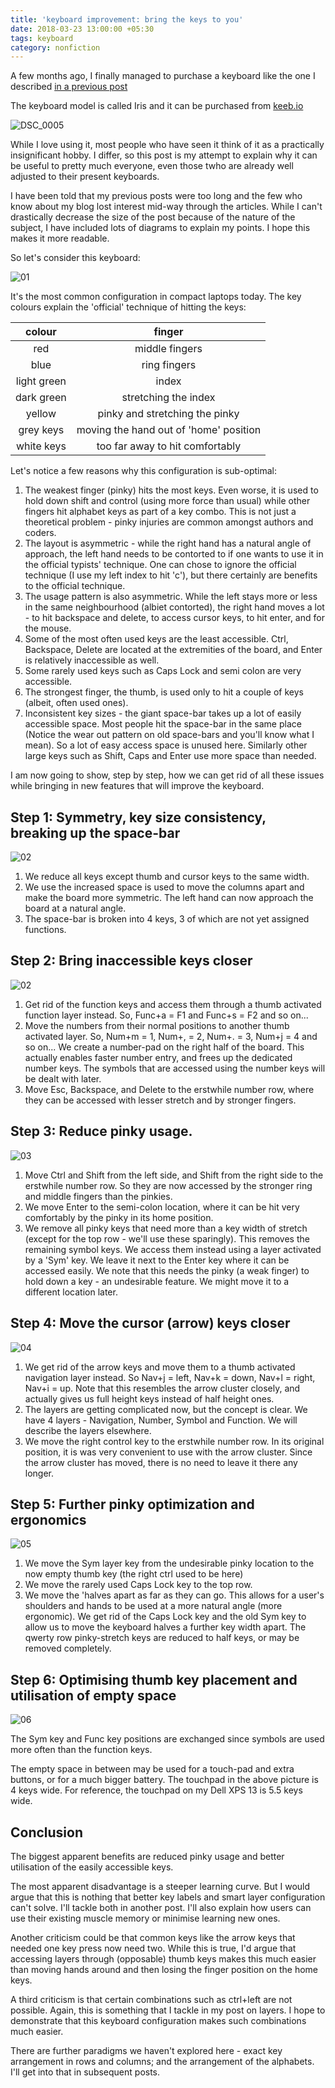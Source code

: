 ```yaml
---
title: 'keyboard improvement: bring the keys to you'
date: 2018-03-23 13:00:00 +05:30
tags: keyboard
category: nonfiction
---
```


A few months ago, I finally managed to purchase a keyboard like the one I described [in a previous post](/posts/keyb-hw)

The keyboard model is called Iris and it can be purchased from [keeb.io](https://keeb.io/collections/frontpage/products/iris-keyboard-split-ergonomic-keyboard?variant=7431310573598)

![DSC_0005](/assets/img/keyb-impr/dsc_0005.jpg)

While I love using it, most people who have seen it think of it as a practically insignificant hobby. I differ, so this post is my attempt to explain why it can be useful to pretty much everyone, even those twho are already well adjusted to their present keyboards.

I have been told that my previous posts were too long and the few who know about my blog lost interest mid-way through the articles. While I can't drastically decrease the size of the post because of the nature of the subject, I have included lots of diagrams to explain my points. I hope this makes it more readable.

So let's consider this keyboard:

![01](/assets/img/keyb-impr/011.jpg)

It's the most common configuration in compact laptops today. The key colours explain the 'official' technique of hitting the keys:

| colour | finger |   
| :-: | :-: | 
| red |  middle fingers |
| blue |  ring fingers |
| light green | index |
| dark green | stretching the index |
| yellow | pinky and stretching the pinky |
| grey keys | moving the hand out of 'home' position |
| white keys | too far away to hit comfortably | 

Let's notice a few reasons why this configuration is sub-optimal:

1.  The weakest finger (pinky) hits the most keys. Even worse, it is used to hold down shift and control (using more force than usual) while other fingers hit alphabet keys as part of a key combo. This is not just a theoretical problem - pinky injuries are common amongst authors and coders.
2.  The layout is asymmetric - while the right hand has a natural angle of approach, the left hand needs to be contorted to if one wants to use it in the official typists' technique. One can chose to ignore the official technique (I use my left index to hit 'c'), but there certainly are benefits to the official technique.
3.  The usage pattern is also asymmetric. While the left stays more or less in the same neighbourhood (albiet contorted), the right hand moves a lot - to hit backspace and delete, to access cursor keys, to hit enter, and for the mouse.
4.  Some of the most often used keys are the least accessible. Ctrl, Backspace, Delete are located at the extremities of the board, and Enter is relatively inaccessible as well.
5.  Some rarely used keys such as Caps Lock and semi colon are very accessible.
6.  The strongest finger, the thumb, is used only to hit a couple of keys (albeit, often used ones).
7.  Inconsistent key sizes - the giant space-bar takes up a lot of easily accessible space. Most people hit the space-bar in the same place (Notice the wear out pattern on old space-bars and you'll know what I mean). So a lot of easy access space is unused here. Similarly other large keys such as Shift, Caps and Enter use more space than needed.

I am now going to show, step by step, how we can get rid of all these issues while bringing in new features that will improve the keyboard.

## Step 1: Symmetry, key size consistency, breaking up the space-bar

![02](/assets/img/keyb-impr/02.jpg)

1.  We reduce all keys except thumb and cursor keys to the same width.
2.  We use the increased space is used to move the columns apart and make the board more symmetric. The left hand can now approach the board at a natural angle.
3.  The space-bar is broken into 4 keys, 3 of which are not yet assigned functions.

## Step 2: Bring inaccessible keys closer

![02](/assets/img/keyb-impr/021.jpg)

1.  Get rid of the function keys and access them through a thumb activated function layer instead. So, Func+a = F1 and Func+s = F2 and so on...
2.  Move the numbers from their normal positions to another thumb activated layer. So, Num+m = 1, Num+, = 2, Num+. = 3, Num+j = 4 and so on... We create a number-pad on the right half of the board. This actually enables faster number entry, and frees up the dedicated number keys. The symbols that are accessed using the number keys will be dealt with later.
3.  Move Esc, Backspace, and Delete to the erstwhile number row, where they can be accessed with lesser stretch and by stronger fingers.

## Step 3: Reduce pinky usage.

![03](/assets/img/keyb-impr/03.jpg)

1.  Move Ctrl and Shift from the left side, and Shift from the right side to the erstwhile number row. So they are now accessed by the stronger ring and middle fingers than the pinkies.
2.  We move Enter to the semi-colon location, where it can be hit very comfortably by the pinky in its home position.
3.  We remove all pinky keys that need more than a key width of stretch (except for the top row - we'll use these sparingly). This removes the remaining symbol keys. We access them instead using a layer activated by a 'Sym' key. We leave it next to the Enter key where it can be accessed easily. We note that this needs the pinky (a weak finger) to hold down a key - an undesirable feature. We might move it to a different location later.

## Step 4: Move the cursor (arrow) keys closer

![04](/assets/img/keyb-impr/04.jpg)

1.  We get rid of the arrow keys and move them to a thumb activated navigation layer instead. So Nav+j = left, Nav+k = down, Nav+l = right, Nav+i = up. Note that this resembles the arrow cluster closely, and actually gives us full height keys instead of half height ones.
2.  The layers are getting complicated now, but the concept is clear. We have 4 layers - Navigation, Number, Symbol and Function. We will describe the layers elsewhere.
3.  We move the right control key to the erstwhile number row. In its original position, it is was very convenient to use with the arrow cluster. Since the arrow cluster has moved, there is no need to leave it there any longer.

## Step 5: Further pinky optimization and ergonomics

![05](/assets/img/keyb-impr/05.jpg)

1.  We move the Sym layer key from the undesirable pinky location to the now empty thumb key (the right ctrl used to be here)
2.  We move the rarely used Caps Lock key to the top row.
3.  We move the 'halves apart as far as they can go. This allows for a user's shoulders and hands to be used at a more natural angle (more ergonomic). We get rid of the Caps Lock key and the old Sym key to allow us to move the keyboard halves a further key width apart. The qwerty row pinky-stretch keys are reduced to half keys, or may be removed completely.

## Step 6: Optimising thumb key placement and utilisation of empty space

![06](/assets/img/keyb-impr/06.jpg)

The Sym key and Func key positions are exchanged since symbols are used more often than the function keys.

The empty space in between may be used for a touch-pad and extra buttons, or for a much bigger battery. The touchpad in the above picture is 4 keys wide. For reference, the touchpad on my Dell XPS 13 is 5.5 keys wide.

## Conclusion

The biggest apparent benefits are reduced pinky usage and better utilisation of the easily accessible keys.

The most apparent disadvantage is a steeper learning curve. But I would argue that this is nothing that better key labels and smart layer configuration can't solve. I'll tackle both in another post. I'll also explain how users can use their existing muscle memory or minimise learning new ones.

Another criticism could be that common keys like the arrow keys that needed one key press now need two. While this is true, I'd argue that accessing layers through (opposable) thumb keys makes this much easier than moving hands around and then losing the finger position on the home keys.

A third criticism is that certain combinations such as ctrl+left are not possible. Again, this is something that I tackle in my post on layers. I hope to demonstrate that this keyboard configuration makes such combinations much easier.

There are further paradigms we haven't explored here - exact key arrangement in rows and columns; and the arrangement of the alphabets. I'll get into that in subsequent posts.